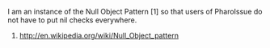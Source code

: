 I am an instance of the Null Object Pattern [1] so that users of PharoIssue do not have to put nil checks everywhere.

1. http://en.wikipedia.org/wiki/Null_Object_pattern